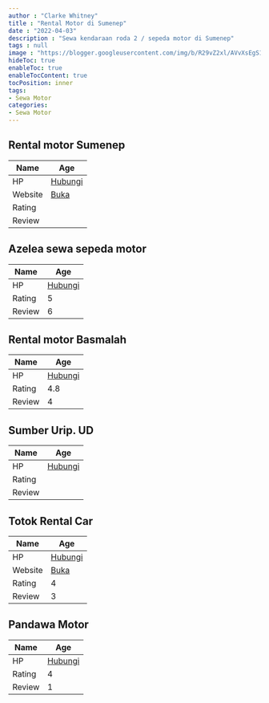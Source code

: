 ```yaml
---
author : "Clarke Whitney"
title : "Rental Motor di Sumenep"
date : "2022-04-03"
description : "Sewa kendaraan roda 2 / sepeda motor di Sumenep"
tags : null
image : "https://blogger.googleusercontent.com/img/b/R29vZ2xl/AVvXsEgS14dJfu4ICTW5uvKn4qJJ_rsNEGlzxtbPiHBlBgipgPZxvZQKtwrIlSr2_6ZPRWideJgrZ1amePyGmliVeY3PqlhJADHEfAqx-SwvhvJjU9AiQCxud1gGEK6NS2H2IBRAjij2fe1V7iHQTvG4iHJ0ILdzcb_67SvmNoAXsTSoHr7LGi6J5ZQw3zaDmg/w300-h200/rental-motor-di-sumenep.png"
hideToc: true
enableToc: true
enableTocContent: true
tocPosition: inner
tags:
- Sewa Motor
categories:
- Sewa Motor
---
```



## Rental motor Sumenep

Name | Age
--------|------
HP | [Hubungi](https://pcandroidplayer.blogspot.com/?clayads=https://getnumber.ndower.dev?phone=MDgxOTMxNTExMjM5)
Website | [Buka](https://pcandroidplayer.blogspot.com/?clayads=aHR0cDovL3d3dy5yZW50YWxtb3RvcnN1bWVuZXAuY29tLw==) 
Rating | 
Review | 


## Azelea sewa sepeda motor

Name | Age
--------|------
HP | [Hubungi](https://pcandroidplayer.blogspot.com/?clayads=https://getnumber.ndower.dev?phone=MDgyMjQ0NDQ0MjQ4)
Rating | 5
Review | 6


## Rental motor Basmalah

Name | Age
--------|------
HP | [Hubungi](https://pcandroidplayer.blogspot.com/?clayads=https://getnumber.ndower.dev?phone=MDgyMzAxMDcwOTY2)
Rating | 4.8
Review | 4


## Sumber Urip. UD

Name | Age
--------|------
HP | [Hubungi](https://pcandroidplayer.blogspot.com/?clayads=https://getnumber.ndower.dev?phone=MDMyODQxMzQ0Ng==)
Rating | 
Review | 


## Totok Rental Car

Name | Age
--------|------
HP | [Hubungi](https://pcandroidplayer.blogspot.com/?clayads=https://getnumber.ndower.dev?phone=MDgxODUwMDc2Mw==)
Website | [Buka](https://pcandroidplayer.blogspot.com/?clayads=aHR0cHM6Ly9zdXp1a2ktbWFkdXJhLXN1bWVuZXAuYnVzaW5lc3Muc2l0ZS8=) 
Rating | 4
Review | 3


## Pandawa Motor

Name | Age
--------|------
HP | [Hubungi](https://pcandroidplayer.blogspot.com/?clayads=https://getnumber.ndower.dev?phone=)
Rating | 4
Review | 1


